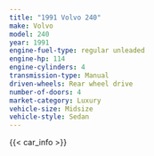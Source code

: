 ```yaml
---
title: "1991 Volvo 240"
make: Volvo
model: 240
year: 1991
engine-fuel-type: regular unleaded
engine-hp: 114
engine-cylinders: 4
transmission-type: Manual
driven-wheels: Rear wheel drive
number-of-doors: 4
market-category: Luxury
vehicle-size: Midsize
vehicle-style: Sedan
---
```


{{< car_info >}}

